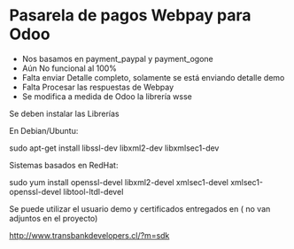 # Pasarela de pagos Webpay para Odoo

- Nos basamos en payment_paypal y payment_ogone
- Aún No funcional al 100%
- Falta enviar Detalle completo, solamente se está enviando detalle demo
- Falta Procesar las respuestas de Webpay
- Se modifica a medida de Odoo la librería wsse

Se deben instalar las Librerías

 En Debian/Ubuntu:

sudo apt-get install libssl-dev libxml2-dev libxmlsec1-dev

 Sistemas basados en RedHat:

sudo yum install openssl-devel libxml2-devel xmlsec1-devel xmlsec1-openssl-devel libtool-ltdl-devel

Se puede utilizar el usuario demo y certificados entregados en ( no van adjuntos en el proyecto)

http://www.transbankdevelopers.cl/?m=sdk
